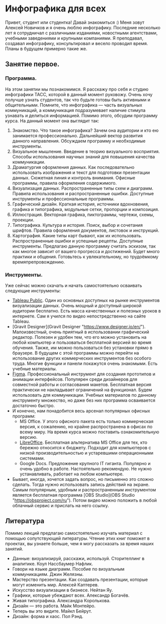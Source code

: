 # Инфографика для всех
Привет, студент или студентка!
Давай знакомиться :) Меня зовут Алексей Новичков и я очень люблю инфографику. Последние несколько лет я сотрудничал с различными изданиями, новостными агентствами, учебными заведениями и крупными компаниями. Я преподавал, создавал инфографику, консультировал и весело проводил время. Планы в будущем примерно такие же.
## Занятие первое.
### Программа.
На этом занятии мы познакомимся. Я расскажу про себя и студию инфографики ТАСС, которой в данный момент руковожу. Очень хочу получше узнать студентов, так что будьте готовы быть активными и общительными. Помните, что инфографика — часть визуальных коммуникаций, а коммуникация подразумевает наличие стимула узнавать и делиться информацией. Помимо этого, обсудим программу курса. На данный момент она выглядит так:
1. Знакомство. Что такое инфографика? Зачем она аудитории и кто ею занимается профессионально. Дальнейший вектор развития данного направления. Обсуждаем программу и необходимые инструменты.
2. Визуальное мышление. Введение в теорию визуального восприятия. Способы использования научных знаний для повышения качества коммуникации.
3. Драматургия оформления данных. Как последовательно использовать изображения и текст для подготовки презентации данных. Сюжетная линия и контроль внимания. Офисные программы, правила оформления содержимого.
4. Визуализация данных. Распространенные типы схем и диаграмм. Правила использования и распространенные ошибки. Доступные инструменты и профессиональные программы.
5. Графический дизайн. Краткая история, источники вдохновения, графика и типографика, модульные сетки, пропорции и композиция.
6. Иллюстрация. Векторная графика, пиктограммы, чертежи, схемы, проекции.
7. Типографика. Культура и история. Поиск, выбор и сочетания шрифтов. Правила оформления документов, листовок и инструкций.
8. Картография. Какие типы карт бывают, как их использовать. Распространенные ошибки и успешные рецепты. Доступные инструменты.
Предлагаю данную программу считать эскизом, так как многое зависит от вашего прогресса и достижений. Будет много практики и общения. Готовьтесь к увлекательному, но трудоёмкому времяпрепровождению.
### Инструменты.
Уже сейчас можно скачать и начать самостоятельно осваивать следующие инструменты:
* [Tableau Public](https://public.tableau.com/s/ "Tableau Public"). Один из основных доступных на рынке инструментов визуализации данных. Очень мощный и доступный широкой аудитории бесплатно. Есть масса качественных и полезных уроков в интернете. Сам я учился по видео непостредственно на сайте Tableau.
* [Gravit Designer](Gravit Designer "https://www.designer.io/en/"). Малоизвестный, очень приятный в использовании графический редактор. Полезен и удобен тем, что его можно установить на любой компьютер и пользоваться бесплатной версией во время обучения. Также, им можно пользоваться без установки прямо в браузере. В будущем с этой программы можно перейти на использование других коммерческих инструментов без особого труда. Многие функции и панели покажутся очень знакомыми. Есть учебные материалы.
* [Figma](Figma "https://www.figma.com/"). Профессиональный инструмент для создания прототипов и анимации интерфейсов. Популярен среди дизайнеров для совместной работы и согласования макетов. Бесплатная версия практически не накладывает ограничений на функционал. Будем использовать для коммуникации. Учебных материалов по данному инструменту множество, но даже без них программа осваивается достаточно быстро.
* И конечно, нам понадобится весь арсенал популярных офисных программ:
	* MS Office. У этого офисного пакета есть только коммерческая версия, к сожалению, но крайне распространена в офисах по всему миру. На время курса можно поставить ознакомительную версию.
	* [LibreOffice](LibreOffice "https://www.libreoffice.org/discover/libreoffice/"). Бесплатная альтернатива MS Office для тех, кто бережно относится к бюджету. Подходит для компьютеров с низкой производительностью и устаревшими операционными системами.
	* Google Docs. Предложение крупного IT гиганта. Популярно и очень удобно в работе. Настоятельно рекомендую. Не нужно устанавливать, работает на любом компьютере.
* Бывает, иногда, хочется задать вопрос, но письменно это сложно сделать. Тогда нужно использовать запись действий на экране. Самым популярным, удобным и распространенным инструментом является бесплатная программа [OBS Studio](OBS Studio "https://obsproject.com/ru"). Потом видео можно положить в любой облачный сервис и прислать на него ссылку.
## Литература
Помимо лекций предлагаю самостоятельно изучать материал с помощью сопутствующей литературы. Чтение этих книг поможет в проектах, вы узнаете больше, чем я могу рассказать за время наших занятий.
* Данные: визуализируй, расскажи, используй. Сторителлинг в аналитике. Коул Нассбаумер Нафлик.
* Говори на языке диаграмм. Пособие по визуальным коммуникациям. Джин Желязны.
* Мастерство презентации. Как создавать презентации, которые могут изменить мир. Алексей Каптерев.
* Искусство визуализации в бизнесе. Нейтан Яу.
* Графики, которые убеждают всех. Александр Богачёв.
* Живая типографика. Александра Королькова.
* Дизайн — это работа. Майк Монтейро.
* Теперь вы это видите. Майкл Бейрут.
* Дизайн: форма и хаос. Пол Рэнд.